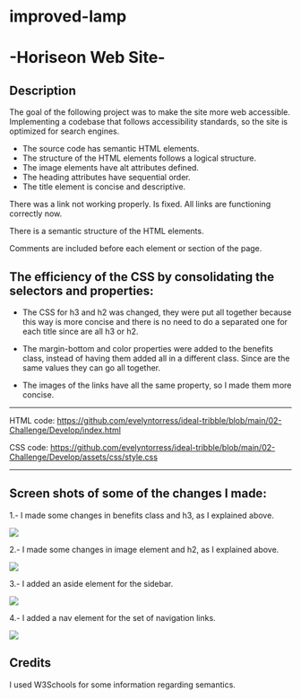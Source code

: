 # improved-lamp


# -Horiseon Web Site-
## Description

The goal of the following project was to make the site more web accessible.
Implementing a codebase that follows accessibility standards, so the site is optimized for search engines.




- The source code has semantic HTML elements.
- The structure of the HTML elements follows a logical structure.
- The image elements have alt attributes defined.
- The heading attributes have sequential order.
- The title element is concise and descriptive.




There was a link not working properly. Is fixed. All links are functioning correctly now.

There is a semantic structure of the HTML elements.

Comments are included before each element or section of the page.

## The efficiency of the CSS by consolidating the selectors and properties:

- The CSS for h3 and h2 was changed, they were put all together because this way is more concise and there is no need to do a separated one for each title since are all h3 or h2.

- The margin-bottom and color properties were added to the benefits class, instead of having them added all in a different class. Since are the same values they can go all together.

- The images of the links have all the same property, so I made them more concise.

__________________________________________________________________

HTML code: https://github.com/evelyntorress/ideal-tribble/blob/main/02-Challenge/Develop/index.html

CSS code: https://github.com/evelyntorress/ideal-tribble/blob/main/02-Challenge/Develop/assets/css/style.css

__________________________________________________________________
## Screen shots of some of the changes I made:

1.- I made some changes in benefits class and h3, as I explained above.


![](02-Challenge/Assets/CSS-benefits-h3.png)

2.- I made some changes in image element and h2, as I explained above.

![](02-Challenge/Assets/CSS-img-h2.png)

3.- I added an aside element for the sidebar.

![](02-Challenge/Assets/HTML-aside%20attribute.png)

4.-  I added a nav element for the set of navigation links.

![](02-Challenge/Assets/HTML-nav%20attribute.png)


## Credits
I used W3Schools for some information regarding semantics.

